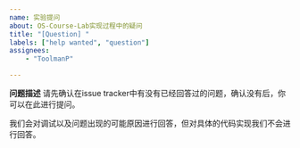 ```yaml
---
name: 实验提问
about: OS-Course-Lab实现过程中的疑问
title: "[Question] "
labels: ["help wanted", "question"]
assignees:
    - "ToolmanP"

---
```


**问题描述**
请先确认在issue tracker中有没有已经回答过的问题，确认没有后，你可以在此进行提问。

我们会对调试以及问题出现的可能原因进行回答，但对具体的代码实现我们不会进行回答。
